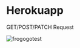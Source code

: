# Herokuapp

GET/POST/PATCH Request

![frogogotest](https://user-images.githubusercontent.com/30910230/65148685-62f13500-da29-11e9-98c7-12d96332a0bf.gif)
